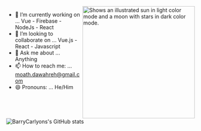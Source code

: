  
   <img alt="Shows an illustrated sun in light color mode and a moon with stars in dark color mode." src="https://i.pinimg.com/originals/56/45/ab/5645ab57b8e979cf2ec5abf1e636089d.gif" width="300" height="300" align="right" >


- 🔭 I’m currently working on ... Vue - Firebase - NodeJs - React                        
- 👯 I’m looking to collaborate on ... Vue.js - React - Javascript                   
- 💬 Ask me about ... Anything 
- 📫 How to reach me: ... moath.dawahreh@gmail.com
- 😄 Pronouns: ... He/Him

 

![BarryCarlyons's GitHub stats](https://github-readme-stats.vercel.app/api?username=moathdawahreh&show_icons=true&theme=tokyonight&count_private=false)
